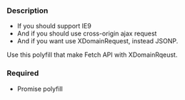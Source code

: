 ### Description

- If you should support IE9
- And if you should use cross-origin ajax request
- And if you want use XDomainRequest, instead JSONP.

Use this polyfill that make Fetch API with XDomainRqeust.

### Required

- Promise polyfill

